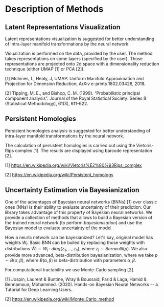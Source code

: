 # Description of Methods

## Latent Representations Visualization
Latent representations visualization is suggested for better understanding of intra-layer manifold transformations by the neural network.

Visualization is performed on the data, provided by the user. The method takes representations on some layers (specified by the user). Those representations are projected onto 2d space with a dimensionality reduction technique (either UMAP [1] or PCA [2]).

[1] McInnes, L, Healy, J, UMAP: Uniform Manifold Approximation and Projection for Dimension Reduction, ArXiv e-prints 1802.03426, 2018.

[2] Tipping, M. E., and Bishop, C. M. (1999). “Probabilistic principal component analysis”. Journal of the Royal Statistical Society: Series B (Statistical Methodology), 61(3), 611-622.

## Persistent Homologies
Persistent homologies analysis is suggested for better understanding of intra-layer manifold transformations by the neural network.

The calculation of persistent homologies is carried out using the Vietoris-Rips complex [1]. The results are displayed using barcode representation [2].

[1] https://en.wikipedia.org/wiki/Vietoris%E2%80%93Rips_complex

[2] https://en.wikipedia.org/wiki/Persistent_homology

## Uncertainty Estimation via Bayesianization
One of the advantages of Bayesian neural networks (BNNs) [1] over classic ones (NNs) is their ability to evaluate uncertainty of their prediction. Our library takes advantage of this property of Bayesian neural networks. We provide a collection of methods that allows to build a Bayesian version of the trained neural network (to perform _bayesianisation_) and use the Bayesian model to evaluate uncertainty of the model.

How a neurla network can be bayesianized? Let's say, original model has weights $W_i$. Basic BNN can be builed by replacing those weights with distributions $\hat{W}_i \sim W_i \cdot diag(z_1,...,z_n)$, where $z_j \sim Bernoulli(p)$. We also provide more advanced, beta-distribution bayesianization, where we take $p \sim B(\alpha, \beta)$, where $B(\alpha, \beta)$ is beta-distribution with parameters $\alpha, \beta$.

For computational tractability we use Monte-Carlo sampling [2].

[1] Jospin, Laurent & Buntine, Wray & Boussaid, Farid & Laga, Hamid & Bennamoun, Mohammed. (2020). Hands-on Bayesian Neural Networks -- a Tutorial for Deep Learning Users. 

[2] https://en.wikipedia.org/wiki/Monte_Carlo_method